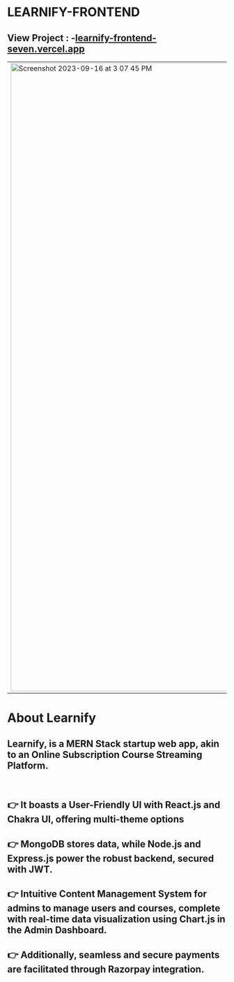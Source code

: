 
# LEARNIFY-FRONTEND
 ## View Project : -<head><a href="https://learnify-frontend-seven.vercel.app/">learnify-frontend-seven.vercel.app</a></head> 

<table style="width: 100%;">
  <tr>
    <td style="width: 50%; padding-right: 10px;">
     <img width="1440" alt="Screenshot 2023-09-16 at 3 07 45 PM" src="https://github.com/Adityalad-25/LearnifyFrontend/assets/97255480/c1ed0c47-a039-4600-b3c6-a2cfbb92d817">
    </td>
    <td style="width: 50%; padding-left: 10px;">
    <img width="1440" alt="Screenshot 2023-09-16 at 3 09 37 PM" src="https://github.com/Adityalad-25/LearnifyFrontend/assets/97255480/66125635-ecee-41ec-a432-ac15e5f0b419">
 </td>
  </tr>
</table>


# <h1>About Learnify</h1>

 ## Learnify, is a MERN Stack startup web app, akin to an Online Subscription Course Streaming Platform. 
 
<br>
<h2>👉 It boasts a User-Friendly UI with React.js and Chakra UI, offering multi-theme options</h2> 

<h2>👉 MongoDB stores data, while Node.js and Express.js power the robust backend, secured with JWT. </h2> 

<h2>👉 Intuitive Content Management System for admins to manage users and courses, complete with real-time data visualization using Chart.js in the Admin 
Dashboard.</h2> 

<h2> 👉 Additionally, seamless and secure payments are facilitated through Razorpay integration.</h2>



